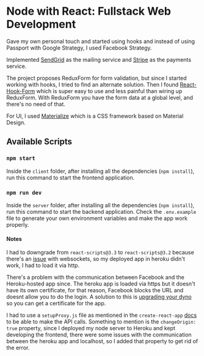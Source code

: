 # Node with React: Fullstack Web Development

Gave my own personal touch and started using hooks and instead of using Passport with Google Strategy, I used Facebook Strategy.

Implemented [SendGrid](https://sendgrid.com/) as the mailing service and [Stripe](https://stripe.com/) as the payments service.

The project proposes ReduxForm for form validation, but since I started working with hooks, I tried to find an alternate solution. Then I found [React-Hook-Form](https://react-hook-form.com/) which is super easy to use and less painful than wiring up ReduxForm.
With ReduxForm you have the form data at a global level, and there's no need of that.

For UI, I used [Materialize](https://materializecss.com/) which is a CSS framework based on Material Design.

## Available Scripts

### `npm start`
Inside the `client` folder, after installing all the dependencies (`npm install`), run this command to start the frontend application.

### `npm run dev`
Inside the `server` folder, after installing all the dependencies (`npm install`), run this command to start the backend application.
Check the `.env.example` file to generate your own environment variables and make the app work properly.

#### Notes

I had to downgrade from `react-scripts@3.3` to `react-scripts@3.2` because there's an [issue](https://stackoverflow.com/questions/59241291/securityerror-failed-to-construct-websocket-when-i-upload-react-js-applicatio) with websockets, so my deployed app in heroku didn't work, I had to load it via http.

There's a problem with the communication between Facebook and the Heroku-hosted app since. The heroku app is loaded via https but it doesn't have its own certificate, for that reason, Facebook blocks the URL and doesnt allow you to do the login.
A solution to this is [upgrading your dyno](https://stackoverflow.com/a/52098136/3818768) so you can get a certificate for the app.

I had to use a `setupProxy.js` file as mentioned in the `create-react-app` [docs](https://create-react-app.dev/docs/proxying-api-requests-in-development/) to be able to make the API calls. Something to mention is the `changeOrigin: true` property, since I deployed my node server to Heroku and kept developing the frontend, there were some issues with the communication between the heroku app and localhost, so I added that property to get rid of the error.